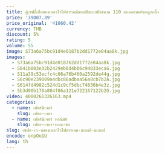 ```yaml
---
title: ตู้เซฟตี้เก็บของเหลวไวไฟสารเคมีแบบฝังแบบฝังขนาด 110 แกลลอนพร้อมลูกกลิ้ง
price: '39007.39'
price_original: '41060.42'
currency: THB
discount: 5%
rating: 5
volume: 55
image: S73a6a75bc91d4e0187b2dd1772e04aa8k.jpg
images:
  - S73a6a75bc91d4e0187b2dd1772e04aa8k.jpg
  - S641b003e32b2429eb6d4bb6c94833ecaG.jpg
  - S11a39c53ecfc4c06a76b460a2592de44g.jpg
  - S6c90e239009a4dbc86adbaa56a8cb7b2A.jpg
  - S614fd4982c524d1c9cf5dbc74636b4e3z.jpg
  - Sb3d90b178a884f86a121e722167122b2G.jpg
video: 4000261326163.mp4
categories:
  - name: เฟอร์นิเจอร์
    slug: เฟอร-เจอร
  - name: เฟอร์นิเจอร์ พาณิชย์
    slug: เฟอร-เจอร-พาณ-ชย
slug: เซฟต-เก-บของเหลวไวไฟสารเคม-แบบฝ-งแบบฝ
encode: onpOu1U
lang: th
---
```

  